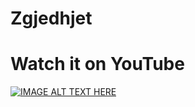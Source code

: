 # Zgjedhjet

# Watch it on YouTube 
[![IMAGE ALT TEXT HERE](https://github.com/rikirrulla/Type-Crisis/blob/main/zgjedhjet.png)](https://www.youtube.com/watch?v=jzw3__8_Sv4&t=40s)

